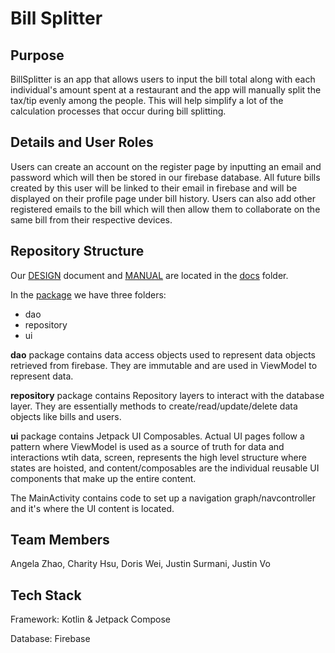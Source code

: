 # Bill Splitter

## Purpose
BillSplitter is an app that allows users to input the bill total along with each individual's amount spent at a restaurant and the app will manually split the tax/tip evenly among the people. This will help simplify a lot of the calculation processes that occur during bill splitting.

## Details and User Roles
Users can create an account on the register page by inputting an email and password which will then be stored in our firebase database. All future bills created by this user will be linked to their email in firebase and will be displayed on their profile page under bill history. Users can also add other registered emails to the bill which will then allow them to collaborate on the same bill from their respective devices.

## Repository Structure

Our [DESIGN](https://github.com/justinsurmani/BillSplitter/blob/main/docs/DESIGN.md) document and [MANUAL](https://github.com/justinsurmani/BillSplitter/blob/main/docs/MANUAL.md) are located in the [docs](https://github.com/justinsurmani/BillSplitter/tree/main/docs) folder.

In the [package](https://github.com/justinsurmani/BillSplitter/tree/main/app/src/main/java/edu/ucsb/cs/cs184/group9/billsplitter) we have three folders:
- dao
- repository
- ui

**dao** package contains data access objects used to represent data objects retrieved from firebase. They are immutable and are used in ViewModel to represent data.

**repository** package contains Repository layers to interact with the database layer. They are essentially methods to create/read/update/delete data objects like bills and users.

**ui** package contains Jetpack UI Composables. Actual UI pages follow a pattern where ViewModel is used as a source of truth for data and interactions wtih data, screen, represents the high level structure where states are hoisted, and content/composables are the individual reusable UI components that make up the entire content.

The MainActivity contains code to set up a navigation graph/navcontroller and it's where the UI content is located.

## Team Members
Angela Zhao, Charity Hsu, Doris Wei, Justin Surmani, Justin Vo

## Tech Stack

Framework: Kotlin & Jetpack Compose

Database: Firebase


